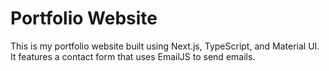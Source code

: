 # Portfolio Website

This is my portfolio website built using Next.js, TypeScript, and Material UI. It features a contact form that uses EmailJS to send emails.
